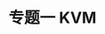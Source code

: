 ---
title: "专题一 KVM"
menu:
  main:
    identifier: "kvm"
    parent: "virtualization"
    name: "kvm"
    weight: 1
---
